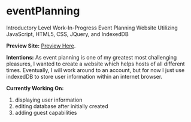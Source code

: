 # eventPlanning
Introductory Level Work-In-Progress Event Planning Website Utilizing JavaScript, HTML5, CSS, JQuery, and IndexedDB

**Preview Site:**
[Preview Here](https://madisonvll.github.io/eventPlanning/).

**Intentions:**
As event planning is one of my greatest most challenging pleasures, I wanted to create a website which helps hosts of all different times. Eventually, I will work around to an account, but for now I just use indexedDB to store user information within an internet browser. 

**Currently Working On:**

1. displaying user information
2. editing database after initially created
3. adding guest capabilities

